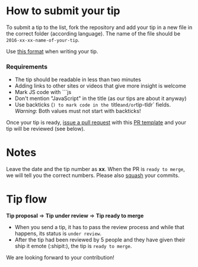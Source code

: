 # How to submit your tip

To submit a tip to the list, fork the repository and add your tip in a new file in the correct folder (according language).  The name of the file should be `2016-xx-xx-name-of-your-tip`.

Use [this format](https://github.com/loverajoel/jstips/blob/gh-pages/POST_TEMPLATE.md) when writing your tip. 

### Requirements
- The tip should be readable in less than two minutes
- Adding links to other sites or videos that give more insight is welcome
- Mark JS code with ```js
- Don't mention "JavaScript" in the title (as our tips are about it anyway)
- Use backticks (`) to mark code in the `title` and/or `tip-tldr` fields. _Warning_: Both values must not start with backticks!

Once your tip is ready, [issue a pull request](https://help.github.com/articles/using-pull-requests/) with this [PR template](https://github.com/loverajoel/jstips/blob/gh-pages/PULL_REQUEST_TEMPLATE.md) and your tip will be reviewed (see below).

# Notes

Leave the date and the tip number as **xx**. When the PR is `ready to merge`, we will tell you the correct numbers. Please also [squash](https://davidwalsh.name/squash-commits-git) your commits.

# Tip flow

**Tip proposal** ⇒ **Tip under review** ⇒ **Tip ready to merge**

- When you send a tip, it has to pass the review process and while that happens, its status is `under review`.
- After the tip had been reviewed by 5 people and they have given their ship it emote (:shipit:), the tip is `ready to merge`.


We are looking forward to your contribution!
